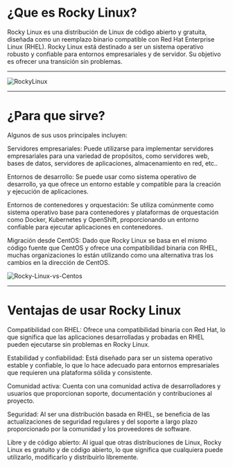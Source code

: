 # ¿Que es Rocky Linux?


Rocky Linux es una distribución de Linux de código abierto y gratuita, diseñada como un reemplazo binario compatible con Red Hat Enterprise Linux (RHEL). Rocky Linux está destinado a ser un sistema operativo robusto y confiable para entornos empresariales y de servidor. Su objetivo es ofrecer una transición sin problemas.


***

![RockyLinux](https://github.com/ArturoKronos/PaquetesRPM/assets/145538520/b94b23f5-0fdb-4180-82f6-7b2a577b5eb3)

*** 

# ¿Para que sirve?

Algunos de sus usos principales incluyen:

Servidores empresariales: Puede utilizarse para implementar servidores empresariales para una variedad de propósitos, como servidores web, bases de datos, servidores de aplicaciones, almacenamiento en red, etc..

Entornos de desarrollo: Se puede usar como sistema operativo de desarrollo, ya que ofrece un entorno estable y compatible para la creación y ejecución de aplicaciones.

Entornos de contenedores y orquestación: Se utiliza comúnmente como sistema operativo base para contenedores y plataformas de orquestación como Docker, Kubernetes y OpenShift, proporcionando un entorno confiable para ejecutar aplicaciones en contenedores.

Migración desde CentOS: Dado que Rocky Linux se basa en el mismo código fuente que CentOS y ofrece una compatibilidad binaria con RHEL, muchas organizaciones lo están utilizando como una alternativa tras los cambios en la dirección de CentOS.

![Rocky-Linux-vs-Centos](https://github.com/ArturoKronos/PaquetesRPM/assets/145538520/03945e27-6da1-4194-901e-492db7578820)

***

# Ventajas de usar Rocky Linux

Compatibilidad con RHEL: Ofrece una compatibilidad binaria con Red Hat, lo que significa que las aplicaciones desarrolladas y probadas en RHEL pueden ejecutarse sin problemas en Rocky Linux.

Estabilidad y confiabilidad: Está diseñado para ser un sistema operativo estable y confiable, lo que lo hace adecuado para entornos empresariales que requieren una plataforma sólida y consistente.

Comunidad activa: Cuenta con una comunidad activa de desarrolladores y usuarios que proporcionan soporte, documentación y contribuciones al proyecto.

Seguridad: Al ser una distribución basada en RHEL, se beneficia de las actualizaciones de seguridad regulares y del soporte a largo plazo proporcionado por la comunidad y los proveedores de software.

Libre y de código abierto: Al igual que otras distribuciones de Linux, Rocky Linux es gratuito y de código abierto, lo que significa que cualquiera puede utilizarlo, modificarlo y distribuirlo libremente.





